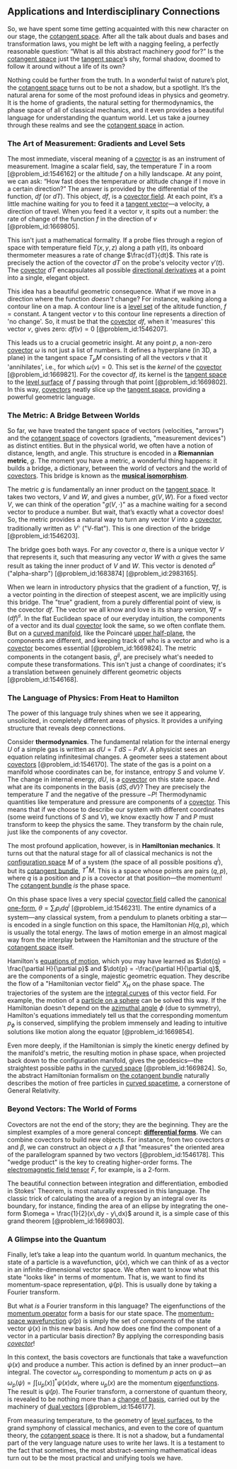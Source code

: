 ## Applications and Interdisciplinary Connections

So, we have spent some time getting acquainted with this new character on our stage, the [cotangent space](@article_id:270022). After all the talk about duals and bases and transformation laws, you might be left with a nagging feeling, a perfectly reasonable question: “What is all this abstract machinery *good* for?” Is the [cotangent space](@article_id:270022) just the [tangent space](@article_id:140534)’s shy, formal shadow, doomed to follow it around without a life of its own?

Nothing could be further from the truth. In a wonderful twist of nature’s plot, the [cotangent space](@article_id:270022) turns out to be not a shadow, but a spotlight. It’s the natural arena for some of the most profound ideas in physics and geometry. It is the home of gradients, the natural setting for thermodynamics, the phase space of all of classical mechanics, and it even provides a beautiful language for understanding the quantum world. Let us take a journey through these realms and see the [cotangent space](@article_id:270022) in action.

### The Art of Measurement: Gradients and Level Sets

The most immediate, visceral meaning of a [covector](@article_id:149769) is as an instrument of measurement. Imagine a scalar field, say, the temperature $T$ in a room [@problem_id:1546162] or the altitude $f$ on a hilly landscape. At any point, we can ask: “How fast does the temperature or altitude change if I move in a certain direction?” The answer is provided by the differential of the function, $df$ (or $dT$). This object, $df$, is a [covector field](@article_id:186361). At each point, it’s a little machine waiting for you to feed it a [tangent vector](@article_id:264342)—a velocity, a direction of travel. When you feed it a vector $v$, it spits out a number: the rate of change of the function $f$ in the direction of $v$ [@problem_id:1669805].

This isn't just a mathematical formality. If a probe flies through a region of space with temperature field $T(x,y,z)$ along a path $\gamma(t)$, its onboard thermometer measures a rate of change $\frac{dT}{dt}$. This rate is precisely the action of the covector $dT$ on the probe's velocity vector $\gamma'(t)$. The [covector](@article_id:149769) $dT$ encapsulates all possible [directional derivatives](@article_id:188639) at a point into a single, elegant object.

This idea has a beautiful geometric consequence. What if we move in a direction where the function *doesn't* change? For instance, walking along a contour line on a map. A contour line is a [level set](@article_id:636562) of the altitude function, $f = \text{constant}$. A tangent vector $v$ to this contour line represents a direction of 'no change'. So, it must be that the [covector](@article_id:149769) $df$, when it 'measures' this vector $v$, gives zero: $df(v) = 0$ [@problem_id:1546207].

This leads us to a crucial geometric insight. At any point $p$, a non-zero [covector](@article_id:149769) $\omega$ is not just a list of numbers. It defines a hyperplane (in 3D, a plane) in the tangent space $T_pM$ consisting of all the vectors $v$ that it 'annihilates', i.e., for which $\omega(v)=0$. This set is the *kernel* of the [covector](@article_id:149769) [@problem_id:1669821]. For the covector $df$, its kernel is the [tangent space](@article_id:140534) to the [level surface](@article_id:271408) of $f$ passing through that point [@problem_id:1669802]. In this way, [covectors](@article_id:157233) neatly slice up the [tangent space](@article_id:140534), providing a powerful geometric language.

### The Metric: A Bridge Between Worlds

So far, we have treated the tangent space of vectors (velocities, "arrows") and the [cotangent space](@article_id:270022) of covectors (gradients, "measurement devices") as distinct entities. But in the physical world, we often have a notion of distance, length, and angle. This structure is encoded in a **Riemannian metric**, $g$. The moment you have a metric, a wonderful thing happens: it builds a bridge, a dictionary, between the world of vectors and the world of [covectors](@article_id:157233). This bridge is known as the **[musical isomorphism](@article_id:158259)**.

The metric $g$ is fundamentally an inner product on the [tangent space](@article_id:140534). It takes two vectors, $V$ and $W$, and gives a number, $g(V,W)$. For a fixed vector $V$, we can think of the operation "$g(V, \cdot)$" as a machine waiting for a second vector to produce a number. But wait, that’s exactly what a covector does! So, the metric provides a natural way to turn any vector $V$ into a [covector](@article_id:149769), traditionally written as $V^\flat$ ("V-flat"). This is one direction of the bridge [@problem_id:1546203].

The bridge goes both ways. For any covector $\alpha$, there is a unique vector $V$ that represents it, such that measuring any vector $W$ with $\alpha$ gives the same result as taking the inner product of $V$ and $W$. This vector is denoted $\alpha^\sharp$ ("alpha-sharp") [@problem_id:1683874] [@problem_id:2983165].

When we learn in introductory physics that the gradient of a function, $\nabla f$, is a vector pointing in the direction of steepest ascent, we are implicitly using this bridge. The "true" gradient, from a purely differential point of view, is the covector $df$. The vector we all know and love is its sharp version, $\nabla f = (df)^\sharp$. In the flat Euclidean space of our everyday intuition, the components of a vector and its dual [covector](@article_id:149769) look the same, so we often conflate them. But on a [curved manifold](@article_id:267464), like the Poincaré [upper half-plane](@article_id:198625), the components are different, and keeping track of who is a vector and who is a [covector](@article_id:149769) becomes essential [@problem_id:1669824]. The metric components in the cotangent basis, $g^{ij}$, are precisely what's needed to compute these transformations. This isn't just a change of coordinates; it's a translation between genuinely different geometric objects [@problem_id:1546168].

### The Language of Physics: From Heat to Hamilton

The power of this language truly shines when we see it appearing, unsolicited, in completely different areas of physics. It provides a unifying structure that reveals deep connections.

Consider **thermodynamics**. The fundamental relation for the internal energy $U$ of a simple gas is written as $dU = T\,dS - P\,dV$. A physicist sees an equation relating infinitesimal changes. A geometer sees a statement about [covectors](@article_id:157233) [@problem_id:1546170]. The state of the gas is a point on a manifold whose coordinates can be, for instance, entropy $S$ and volume $V$. The change in internal energy, $dU$, is a [covector](@article_id:149769) on this state space. And what are its components in the basis $\{dS, dV\}$? They are precisely the temperature $T$ and the negative of the pressure $-P$! Thermodynamic quantities like temperature and pressure are components of a [covector](@article_id:149769). This means that if we choose to describe our system with different coordinates (some weird functions of $S$ and $V$), we know exactly how $T$ and $P$ must transform to keep the physics the same. They transform by the chain rule, just like the components of any covector.

The most profound application, however, is in **Hamiltonian mechanics**. It turns out that the natural stage for all of classical mechanics is not the [configuration space](@article_id:149037) $M$ of a system (the space of all possible positions $q^i$), but its [cotangent bundle](@article_id:160795), $T^*M$. This is a space whose points are pairs $(q, p)$, where $q$ is a position and $p$ is a covector at that position—the momentum! The [cotangent bundle](@article_id:160795) *is* the phase space.

On this phase space lives a very special [covector field](@article_id:186361) called the [canonical one-form](@article_id:158983), $\theta = \sum_i p_i dq^i$ [@problem_id:1546231]. The entire dynamics of a system—any classical system, from a pendulum to planets orbiting a star—is encoded in a single function on this space, the Hamiltonian $H(q,p)$, which is usually the total energy. The laws of motion emerge in an almost magical way from the interplay between the Hamiltonian and the structure of the [cotangent space](@article_id:270022) itself.

Hamilton's [equations of motion](@article_id:170226), which you may have learned as $\dot{q} = \frac{\partial H}{\partial p}$ and $\dot{p} = -\frac{\partial H}{\partial q}$, are the components of a single, majestic geometric equation. They describe the flow of a "Hamiltonian vector field" $X_H$ on the phase space. The trajectories of the system are the [integral curves](@article_id:161364) of this vector field. For example, the motion of a [particle on a sphere](@article_id:268077) can be solved this way. If the Hamiltonian doesn't depend on the [azimuthal angle](@article_id:163517) $\phi$ (due to symmetry), Hamilton's equations immediately tell us that the corresponding momentum $p_\phi$ is conserved, simplifying the problem immensely and leading to intuitive solutions like motion along the equator [@problem_id:1669854].

Even more deeply, if the Hamiltonian is simply the kinetic energy defined by the manifold's metric, the resulting motion in phase space, when projected back down to the configuration manifold, gives the geodesics—the straightest possible paths in the [curved space](@article_id:157539) [@problem_id:1669824]. So, the abstract Hamiltonian formalism on [the cotangent bundle](@article_id:184644) naturally describes the motion of free particles in [curved spacetime](@article_id:184444), a cornerstone of General Relativity.

### Beyond Vectors: The World of Forms

Covectors are not the end of the story; they are the beginning. They are the simplest examples of a more general concept: **[differential forms](@article_id:146253)**. We can combine covectors to build new objects. For instance, from two covectors $\alpha$ and $\beta$, we can construct an object $\alpha \wedge \beta$ that "measures" the oriented area of the parallelogram spanned by two vectors [@problem_id:1546178]. This "wedge product" is the key to creating higher-order forms. The [electromagnetic field tensor](@article_id:160639) $F$, for example, is a 2-form.

The beautiful connection between integration and differentiation, embodied in Stokes' Theorem, is most naturally expressed in this language. The classic trick of calculating the area of a region by an integral over its boundary, for instance, finding the area of an ellipse by integrating the one-form $\omega = \frac{1}{2}(x\,dy - y\,dx)$ around it, is a simple case of this grand theorem [@problem_id:1669803].

### A Glimpse into the Quantum

Finally, let’s take a leap into the quantum world. In quantum mechanics, the state of a particle is a wavefunction, $\psi(x)$, which we can think of as a vector in an infinite-dimensional vector space. We often want to know what this state "looks like" in terms of momentum. That is, we want to find its momentum-space representation, $\tilde{\psi}(p)$. This is usually done by taking a Fourier transform.

But what *is* a Fourier transform in this language? The eigenfunctions of the [momentum operator](@article_id:151249) form a basis for our state space. The [momentum-space wavefunction](@article_id:271877) $\tilde{\psi}(p)$ is simply the set of *components* of the state vector $\psi(x)$ in this new basis. And how does one find the component of a vector in a particular basis direction? By applying the corresponding basis *[covector](@article_id:149769)*!

In this context, the basis covectors are functionals that take a wavefunction $\psi(x)$ and produce a number. This action is defined by an inner product—an integral. The covector $\omega_p$ corresponding to momentum $p$ acts on $\psi$ as $\omega_p(\psi) = \int [u_p(x)]^* \psi(x) dx$, where $u_p(x)$ are the momentum [eigenfunctions](@article_id:154211). The result is $\tilde{\psi}(p)$. The Fourier transform, a cornerstone of quantum theory, is revealed to be nothing more than a [change of basis](@article_id:144648), carried out by the machinery of [dual vectors](@article_id:160723) [@problem_id:1546177].

From measuring temperature, to the geometry of [level surfaces](@article_id:195533), to the grand symphony of classical mechanics, and even to the core of quantum theory, the [cotangent space](@article_id:270022) is there. It is not a shadow, but a fundamental part of the very language nature uses to write her laws. It is a testament to the fact that sometimes, the most abstract-seeming mathematical ideas turn out to be the most practical and unifying tools we have.